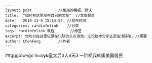 	---
	layout: post 			//使用的模板，默认
	title:  "如何在这里发布自己的文章"	//文章题目
	date:   2016-11-9 15:14:54	//发布时间
	categories: cardinfolink 	//分类
	tags: cardinfolink 教程		//标签
	excerpt: 你可以在这里记录在讯联的点点滴滴，无论技术分享还是生活随笔。//概要
	author: ChenFeng		//作者
	---
##gggoiwvgo
huio**yu**皇太后3人4天3 一阶梯我韩国美国居民